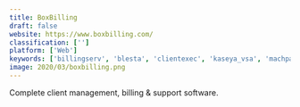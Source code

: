 ```yaml
---
title: BoxBilling
draft: false 
website: https://www.boxbilling.com/
classification: ['']
platform: ['Web']
keywords: ['billingserv', 'blesta', 'clientexec', 'kaseya_vsa', 'machpanel', 'nlyte_software', 'odin_service_automation', 'whmcs', 'zbillingnet']
image: 2020/03/boxbilling.png
---
```

Complete client management, billing & support software.